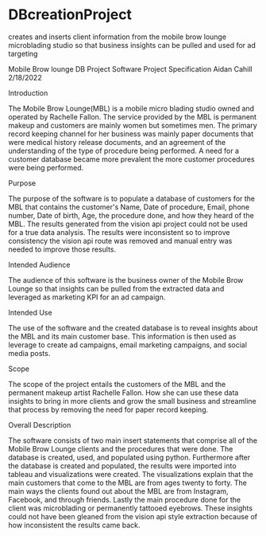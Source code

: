 # DBcreationProject
creates and inserts client information from the mobile brow lounge 
microblading studio so that business insights can be pulled and used for ad targeting

Mobile Brow lounge DB Project
Software Project Specification
Aidan Cahill
2/18/2022

Introduction

The Mobile Brow Lounge(MBL) is a mobile micro blading studio owned and operated by Rachelle Fallon. 
The service provided by the MBL is permanent makeup and customers are mainly women but sometimes men. 
The primary record keeping channel for her business was mainly paper documents that were medical history 
release documents, and an agreement of the understanding of the type of procedure being performed. A need 
for a customer database became more prevalent the more customer procedures were being performed.

Purpose

The purpose of the software is to populate a database of customers for the MBL that contains the customer's 
Name, Date of procedure, Email, phone number, Date of birth, Age, the procedure done, and how they heard of the MBL. 
The results generated from the vision api project could not be used for a true data analysis. The results were inconsistent 
so to improve consistency the vision api route was removed and manual entry was needed to improve those results. 

Intended Audience

The audience of this software is the business owner of the Mobile Brow Lounge so that insights can be pulled from 
the extracted data and leveraged as marketing KPI for an ad campaign.

Intended Use

The use of the software and the created database is to reveal insights about the MBL and its main customer base. 
This information is then used as leverage to create ad campaigns, email marketing campaigns, and social media posts.

Scope

The scope of the project entails the customers of the MBL and the permanent makeup artist Rachelle Fallon. 
How she can use these data insights to bring in more clients and grow the small business and streamline that 
process by removing the need for paper record keeping.

Overall Description

The software consists of two main insert statements that comprise all of the Mobile Brow Lounge clients and the 
procedures that were done. The database is created, used, and populated using python. Furthermore after the database 
is created and populated, the results were imported into tableau and visualizations were created. The visualizations 
explain that the main customers that come to the MBL are from ages twenty to forty. The main ways the clients found out 
about the MBL are from Instagram, Facebook, and through friends. Lastly the main procedure done for the client was microblading 
or permanently tattooed eyebrows. These insights could not have been gleaned from the vision api style extraction because of how 
inconsistent the results came back. 

